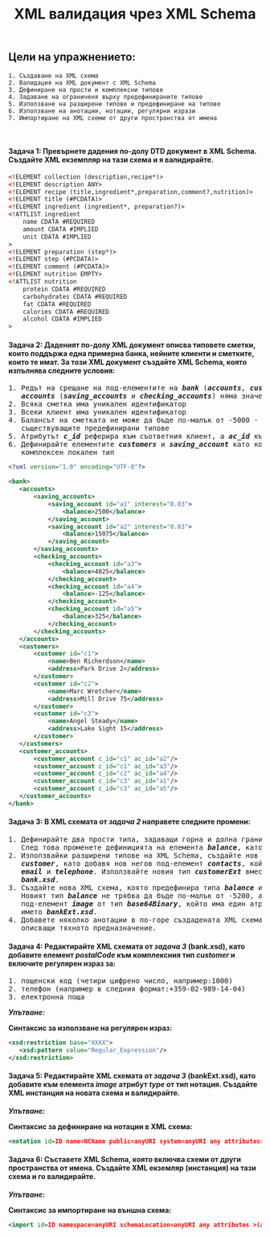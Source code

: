 <!-- Header -->
<header> 
  <h1><b>XML валидация чрез XML Schema</b></h1>
</header>

<!-- Content -->
## Цели на упражнението:
		
```
1. Създаване на XML схема
2. Валидация на XML документ с XML Schema
3. Дефиниране на прости и комплексни типове
4. Задаване на ограниченя върху предефинираните типове
5. Използване на разширени типове и предефиниране на типове
6. Използване на анотации, нотации, регулярни изрази
7. Импортиране на XML схеми от други пространства от имена       
```

<br/>

<h4>Задача 1: Превърнете дадения по-долу DTD документ в XML Schema. Създайте XML екземпляр на тази схема и я валидирайте.</h4>
    
```xml
<!ELEMENT collection (description,recipe*)>
<!ELEMENT description ANY>
<!ELEMENT recipe (title,ingredient*,preparation,comment?,nutrition)>
<!ELEMENT title (#PCDATA)>
<!ELEMENT ingredient (ingredient*, preparation?)>
<!ATTLIST ingredient 
    name CDATA #REQUIRED
    amount CDATA #IMPLIED
    unit CDATA #IMPLIED
>
<!ELEMENT preparation (step*)>
<!ELEMENT step (#PCDATA)>
<!ELEMENT comment (#PCDATA)>
<!ELEMENT nutrition EMPTY>
<!ATTLIST nutrition 
    protein CDATA #REQUIRED
    carbohydrates CDATA #REQUIRED
    fat CDATA #REQUIRED
    calories CDATA #REQUIRED
    alcohol CDATA #IMPLIED
>
```

<h4>Задача 2: Даденият по-долу XML документ описва типовете сметки, които поддържа една примерна банка, нейните клиенти и сметките, 
които те имат. За този XML документ създайте XML Schema, която изпълнява следните условия:</h4>

<pre>
1. Редът на срещане на под-елементите на <b><i>bank</i></b> (<b><i>accounts</i></b>, <b><i>customers</i></b> и <b><i>customer_accounts</i></b>) и 
   <b><i>accounts</i></b> (<b><i>saving_accounts</i></b> и <b><i>checking_accounts</i></b>) няма значение
2. Всяка сметка има уникален идентификатор
3. Всеки клиент има уникален идентификатор
4. Балансът на сметката не може да бъде по-малък от -5000 - за това условие използвайте рестрикция на 
   съществуващите предефинирани типове
5. Атрибутът <b><i>c_id</i></b> реферира към съответния клиент, а <b><i>ac_id</i></b> към съответната му сметка
6. Дефинирайте елементите <b><i>customers</i></b> и <b><i>saving_account</i></b> като комплексен глобален тип, а елемента <b><i>accounts</i></b> като 
   комплексен локален тип
</pre>

```xml
<?xml version="1.0" encoding="UTF-8"?> 

<bank> 
   <accounts> 
   	   <saving_accounts> 
   	   	   <saving_account id="a1" interest="0.03"> 
   	   	   	   <balance>2500</balance> 
   	   	   </saving_account> 
   	   	   <saving_account id="a2" interest="0.03"> 
   	   	   	   <balance>15075</balance> 
   	   	   </saving_account> 
   	   </saving_accounts> 
   	   <checking_accounts> 
   	   	   <checking_account id="a3"> 
   	   	   	   <balance>4025</balance> 
   	   	   </checking_account> 
   	   	   <checking_account id="a4"> 
   	   	   	   <balance>-125</balance> 
   	   	   </checking_account> 
   	   	   <checking_account id="a5"> 
   	   	   	   <balance>325</balance> 
   	   	   </checking_account> 
   	   </checking_accounts> 
   </accounts> 
   <customers> 
   	   <customer id="c1"> 
   	   	   <name>Ben Richerdson</name> 
   	   	   <address>Park Drive 2</address> 
   	   </customer> 
   	   <customer id="c2"> 
   	   	   <name>Marc Wretcher</name> 
   	   	   <address>Mill Drive 75</address> 
   	   </customer> 
   	   <customer id="c3"> 
   	   	   <name>Angel Steady</name> 
   	   	   <address>Lake Sight 15</address> 
   	   </customer> 
   </customers> 
   <customer_accounts> 
   	   <customer_account c_id="c1" ac_id="a2"/> 
   	   <customer_account c_id="c1" ac_id="a3"/> 
   	   <customer_account c_id="c2" ac_id="a4"/> 
   	   <customer_account c_id="c3" ac_id="a1"/> 
   	   <customer_account c_id="c3" ac_id="a5"/> 
   </customer_accounts> 
</bank>
```
 
<h4>Задача 3: В XML схемата от <i>задача 2</i> направете следните промени:</h4>
<pre>
1. Дефинирайте два прости типа, задаващи горна и долна граница на стойността на елемента <b><i>balance</i></b>. 
   След това променете дефиницията на елемента <b><i>balance</i></b>, като го представите като обединение на тези два прости типа.
2. Използвайки разширени типове на XML Schema, създайте нов тип <b><i>customerExt</i></b>, който разширява дефиницията на типа 
   <b><i>customer</i></b>, като добавя нов негов под-елемент <b><i>contacts</i></b>, който от своя страна се състои от 2 под-елемента - 
   <b><i>email</i></b> и <b><i>telephone</i></b>. Използвайте новия тип <b><i>customerExt</i></b> вместо <b><i>customer</i></b> и запишете новата XML схема под името 
   <b><i>bank.xsd</i></b>.
3. Създайте нова XML схема, която предефинира типа <b><i>balance</i></b> и <b><i>customerExt</i></b> от външната за нея XML схема - <b><i>bank.xsd</i></b>. 
   Новият тип <b><i>balance</i></b> не трябва да бъде по-малък от -5200, a новият тип <b><i>customerExt</i></b> съдържа допълнително нов 
   под-елемент <b><i>image</i></b> от тип <b><i>base64Binary</i></b>, който има един атрибут <b><i>src</i></b> от тип <b><i>string</i></b>. Запишете новата XML схема под 
   името <b><i>bankExt.xsd</i></b>.
4. Добавете няколко анотации в по-горе създадената XML схема (<b><i>bank.xsd</i></b>) към избрани от вас комплексни типове, 
   описващи тяхното предназначение.
</pre>

<h4>Задача 4: Редактирайте XML схемата от <i>задача 3</i> (bank.xsd), като добавите елемент <i>postalCode</i> към комплексния тип <i>customer</i> и включите регулярен израз за:</h4>
<pre>
1. пощенски код (четири цифрено число, например:1000) 
2. телефон (например в следния формат:+359-02-989-14-04)
3. електронна поща
</pre>
<b><i>Упътване:</i></b>

<b> Синтаксис за използване на регулярен израз: </b>

```xml
<xsd:restriction base="XXXX">
   <xsd:pattern value="Regular_Expression"/>
</xsd:restriction>
```

  
<h4>Задача 5:  Редактирайте XML схемата от <i>задача 3</i> (bankExt.xsd), като добавите към елемента <i>image</i> атрибут <i>type</i> от тип нотация. Създайте XML инстанция на новата схема и валидирайте.</h4>

<b><i>Упътване:</i></b>

<b> Синтаксис за дефиниране на нотации в XML схема: </b>

```xml
<notation id=ID name=NCName public=anyURI system=anyURI any attributes>(annotation?)</notation>
```
  
<h4>Задача 6:  Съставете XML Schema, която включва схеми от други пространства от имена. Създайте XML екземляр (инстанция) на тази схема и го валидирайте.</h4>

<b><i>Упътване:</i></b>

<b> Синтаксис за импортиране на външна схема: </b>

```xml
<import id=ID namespace=anyURI schemaLocation=anyURI any attributes >(annotation?)</import>
```
